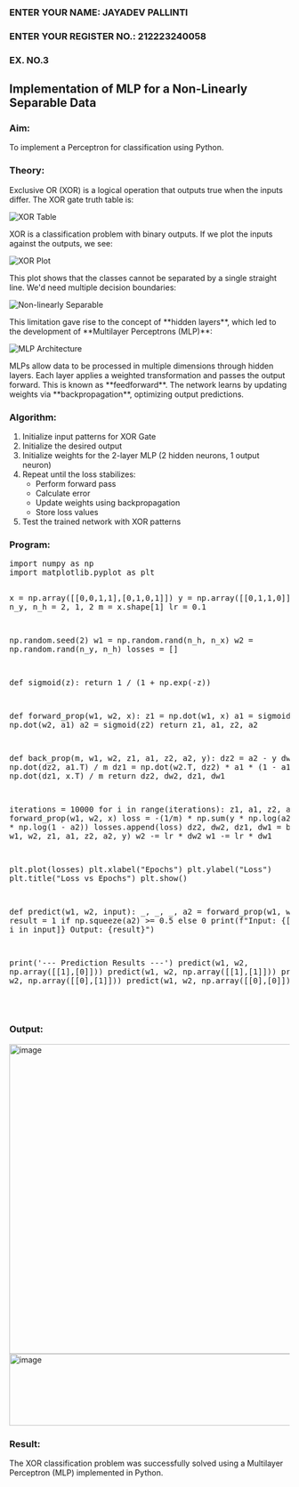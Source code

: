<!DOCTYPE html>
<html>
<body>

  <H3>ENTER YOUR NAME: JAYADEV PALLINTI</H3>
<H3>ENTER YOUR REGISTER NO.: 212223240058</H3>
<H3>EX. NO.3</H3>
  <h2>Implementation of MLP for a Non-Linearly Separable Data</h2>

  <h3>Aim:</h3>
  <p>To implement a Perceptron for classification using Python.</p>

  <h3>Theory:</h3>
  <p>Exclusive OR (XOR) is a logical operation that outputs true when the inputs differ. The XOR gate truth table is:</p>

  <img src="https://user-images.githubusercontent.com/112920679/195774720-35c2ed9d-d484-4485-b608-d809931a28f5.gif" alt="XOR Table">

  <p>XOR is a classification problem with binary outputs. If we plot the inputs against the outputs, we see:</p>

  <img src="https://user-images.githubusercontent.com/112920679/195774898-b0c5886b-3d58-4377-b52f-73148a3fe54d.gif" alt="XOR Plot">

  <p>This plot shows that the classes cannot be separated by a single straight line. We'd need multiple decision boundaries:</p>

  <img src="https://user-images.githubusercontent.com/112920679/195775012-74683270-561b-4a3a-ac62-cf5ddfcf49ca.gif" alt="Non-linearly Separable">

  <p>This limitation gave rise to the concept of **hidden layers**, which led to the development of **Multilayer Perceptrons (MLP)**:</p>

  <img src="https://user-images.githubusercontent.com/112920679/195775183-1f64fe3d-a60e-4998-b4f5-abce9534689d.gif" alt="MLP Architecture">

  <p>
    MLPs allow data to be processed in multiple dimensions through hidden layers. Each layer applies a weighted transformation and passes the output forward. This is known as **feedforward**. The network learns by updating weights via **backpropagation**, optimizing output predictions.
  </p>

  <h3>Algorithm:</h3>
  <ol>
    <li>Initialize input patterns for XOR Gate</li>
    <li>Initialize the desired output</li>
    <li>Initialize weights for the 2-layer MLP (2 hidden neurons, 1 output neuron)</li>
    <li>Repeat until the loss stabilizes:
      <ul>
        <li>Perform forward pass</li>
        <li>Calculate error</li>
        <li>Update weights using backpropagation</li>
        <li>Store loss values</li>
      </ul>
    </li>
    <li>Test the trained network with XOR patterns</li>
  </ol>

  <h3>Program:</h3>
  <pre>
import numpy as np
import matplotlib.pyplot as plt

x = np.array([[0,0,1,1],[0,1,0,1]])
y = np.array([[0,1,1,0]])
n_x, n_y, n_h = 2, 1, 2
m = x.shape[1]
lr = 0.1

np.random.seed(2)
w1 = np.random.rand(n_h, n_x)
w2 = np.random.rand(n_y, n_h)
losses = []

def sigmoid(z):
    return 1 / (1 + np.exp(-z))

def forward_prop(w1, w2, x):
    z1 = np.dot(w1, x)
    a1 = sigmoid(z1)
    z2 = np.dot(w2, a1)
    a2 = sigmoid(z2)
    return z1, a1, z2, a2

def back_prop(m, w1, w2, z1, a1, z2, a2, y):
    dz2 = a2 - y
    dw2 = np.dot(dz2, a1.T) / m
    dz1 = np.dot(w2.T, dz2) * a1 * (1 - a1)
    dw1 = np.dot(dz1, x.T) / m
    return dz2, dw2, dz1, dw1

iterations = 10000
for i in range(iterations):
    z1, a1, z2, a2 = forward_prop(w1, w2, x)
    loss = -(1/m) * np.sum(y * np.log(a2) + (1 - y) * np.log(1 - a2))
    losses.append(loss)
    dz2, dw2, dz1, dw1 = back_prop(m, w1, w2, z1, a1, z2, a2, y)
    w2 -= lr * dw2
    w1 -= lr * dw1

plt.plot(losses)
plt.xlabel("Epochs")
plt.ylabel("Loss")
plt.title("Loss vs Epochs")
plt.show()

def predict(w1, w2, input):
    _, _, _, a2 = forward_prop(w1, w2, input)
    result = 1 if np.squeeze(a2) >= 0.5 else 0
    print(f"Input: {[i[0] for i in input]}  Output: {result}")

print('--- Prediction Results ---')
predict(w1, w2, np.array([[1],[0]]))
predict(w1, w2, np.array([[1],[1]]))
predict(w1, w2, np.array([[0],[1]]))
predict(w1, w2, np.array([[0],[0]]))

  </pre>

  <h3>Output:</h3>
<img width="838" height="557" alt="image" src="https://github.com/user-attachments/assets/6ff4e431-97d2-4170-b8a2-65aa5f1c8689" />
<img width="524" height="129" alt="image" src="https://github.com/user-attachments/assets/968d4989-2d0b-4a58-ae54-753675398bf5" />

  <h3>Result:</h3>
  <p>The XOR classification problem was successfully solved using a Multilayer Perceptron (MLP) implemented in Python.</p>

</body>
</html>
